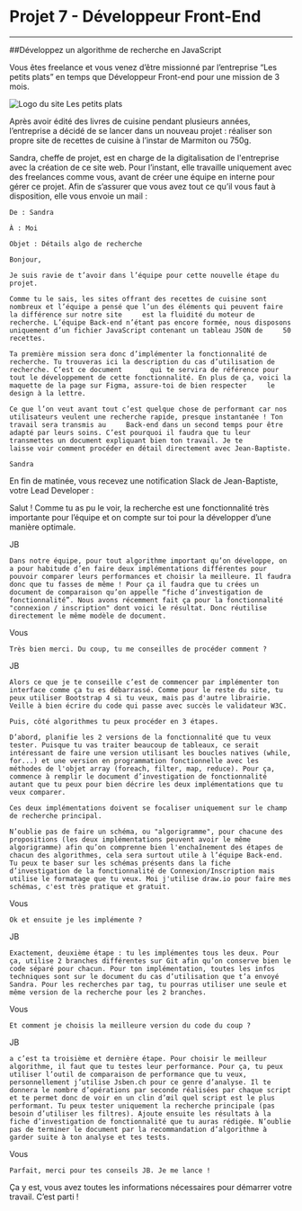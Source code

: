 # Projet 7 - Développeur Front-End  
--------------------------
##Développez un algorithme de recherche en JavaScript  

Vous êtes freelance et vous venez d’être missionné par l’entreprise “Les petits plats” en temps que Développeur Front-end pour une mission de 3 mois.  

![Logo du site Les petits plats](https://www.figma.com/file/xqeE1ZKlHUWi2Efo8r73NK/UI-Design-Les-Petits-Plats-FR?node-id=108%3A433)  

Après avoir édité des livres de cuisine pendant plusieurs années, l’entreprise a décidé de se lancer dans un nouveau projet : réaliser son propre site de recettes de cuisine à l’instar de Marmiton ou 750g.  

Sandra, cheffe de projet, est en charge de la digitalisation de l'entreprise avec la création de ce site web. Pour l’instant, elle travaille uniquement avec des freelances comme vous, avant de créer une équipe en interne pour gérer ce projet. Afin de s’assurer que vous avez tout ce qu’il vous faut à disposition, elle vous envoie un mail :  

    De : Sandra  

    À : Moi  

    Objet : Détails algo de recherche  

    Bonjour,  
    
    Je suis ravie de t’avoir dans l’équipe pour cette nouvelle étape du projet.  

    Comme tu le sais, les sites offrant des recettes de cuisine sont nombreux et l’équipe a pensé que l’un des éléments qui peuvent faire la différence sur notre site     est la fluidité du moteur de recherche. L’équipe Back-end n’étant pas encore formée, nous disposons uniquement d’un fichier JavaScript contenant un tableau JSON de     50 recettes.  

    Ta première mission sera donc d’implémenter la fonctionnalité de recherche. Tu trouveras ici la description du cas d’utilisation de recherche. C’est ce document       qui te servira de référence pour tout le développement de cette fonctionnalité. En plus de ça, voici la maquette de la page sur Figma, assure-toi de bien respecter     le design à la lettre.  

    Ce que l’on veut avant tout c’est quelque chose de performant car nos utilisateurs veulent une recherche rapide, presque instantanée ! Ton travail sera transmis au     Back-end dans un second temps pour être adapté par leurs soins. C’est pourquoi il faudra que tu leur transmettes un document expliquant bien ton travail. Je te         laisse voir comment procéder en détail directement avec Jean-Baptiste.  

    Sandra  

En fin de matinée, vous recevez une notification Slack de Jean-Baptiste, votre Lead Developer :  

Salut ! Comme tu as pu le voir, la recherche est une fonctionnalité très importante pour l’équipe et on compte sur toi pour la développer d’une manière optimale.  

JB  

    Dans notre équipe, pour tout algorithme important qu’on développe, on a pour habitude d’en faire deux implémentations différentes pour pouvoir comparer leurs performances et choisir la meilleure. Il faudra donc que tu fasses de même ! Pour ça il faudra que tu crées un document de comparaison qu’on appelle “fiche d’investigation de fonctionnalité”. Nous avons récemment fait ça pour la fonctionnalité "connexion / inscription" dont voici le résultat. Donc réutilise directement le même modèle de document.  

Vous  

    Très bien merci. Du coup, tu me conseilles de procéder comment ?  

JB  

    Alors ce que je te conseille c’est de commencer par implémenter ton interface comme ça tu es débarrassé. Comme pour le reste du site, tu peux utiliser Bootstrap 4 si tu veux, mais pas d'autre librairie. Veille à bien écrire du code qui passe avec succès le validateur W3C.  

    Puis, côté algorithmes tu peux procéder en 3 étapes.  

    D’abord, planifie les 2 versions de la fonctionnalité que tu veux tester. Puisque tu vas traiter beaucoup de tableaux, ce serait intéressant de faire une version utilisant les boucles natives (while, for...) et une version en programmation fonctionnelle avec les méthodes de l'objet array (foreach, filter, map, reduce). Pour ça, commence à remplir le document d’investigation de fonctionnalité autant que tu peux pour bien décrire les deux implémentations que tu veux comparer.  

    Ces deux implémentations doivent se focaliser uniquement sur le champ de recherche principal.  

    N’oublie pas de faire un schéma, ou "algorigramme", pour chacune des propositions (les deux implémentations peuvent avoir le même algorigramme) afin qu’on comprenne bien l'enchaînement des étapes de chacun des algorithmes, cela sera surtout utile à l’équipe Back-end. Tu peux te baser sur les schémas présents dans la fiche d’investigation de la fonctionnalité de Connexion/Inscription mais utilise le formatage que tu veux. Moi j'utilise draw.io pour faire mes schémas, c'est très pratique et gratuit.  

Vous  

    Ok et ensuite je les implémente ?  

JB  

    Exactement, deuxième étape : tu les implémentes tous les deux. Pour ça, utilise 2 branches différentes sur Git afin qu’on conserve bien le code séparé pour chacun. Pour ton implémentation, toutes les infos techniques sont sur le document du cas d’utilisation que t’a envoyé Sandra. Pour les recherches par tag, tu pourras utiliser une seule et même version de la recherche pour les 2 branches.  

Vous  

    Et comment je choisis la meilleure version du code du coup ?  

JB  

    a c’est ta troisième et dernière étape. Pour choisir le meilleur algorithme, il faut que tu testes leur performance. Pour ça, tu peux utiliser l’outil de comparaison de performance que tu veux, personnellement j’utilise Jsben.ch pour ce genre d’analyse. Il te donnera le nombre d’opérations par seconde réalisées par chaque script et te permet donc de voir en un clin d’œil quel script est le plus performant. Tu peux tester uniquement la recherche principale (pas besoin d’utiliser les filtres). Ajoute ensuite les résultats à la fiche d’investigation de fonctionnalité que tu auras rédigée. N’oublie pas de terminer le document par la recommandation d’algorithme à garder suite à ton analyse et tes tests.  

Vous  

    Parfait, merci pour tes conseils JB. Je me lance !  

Ça y est, vous avez toutes les informations nécessaires pour démarrer votre travail. C’est parti !



